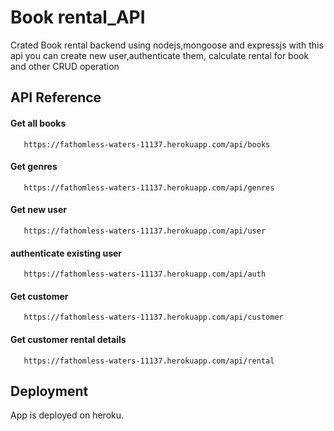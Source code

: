 
# Book rental_API

Crated Book rental backend using nodejs,mongoose and expressjs
with this api you can create new user,authenticate them, calculate 
rental for book and other CRUD operation


## API Reference

#### Get all books

```http
   https://fathomless-waters-11137.herokuapp.com/api/books
```

#### Get genres

```http
   https://fathomless-waters-11137.herokuapp.com/api/genres
```
#### Get new user

```http
   https://fathomless-waters-11137.herokuapp.com/api/user
```
#### authenticate existing user

```http
   https://fathomless-waters-11137.herokuapp.com/api/auth
```
#### Get customer

```http
   https://fathomless-waters-11137.herokuapp.com/api/customer
```
#### Get customer rental details

```http
   https://fathomless-waters-11137.herokuapp.com/api/rental
```

## Deployment

App is deployed on heroku.

```


